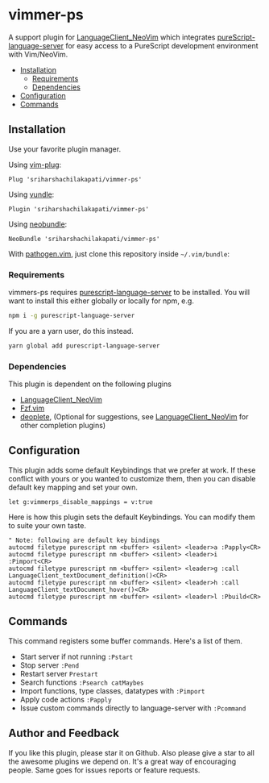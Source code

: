 # vimmer-ps

A support plugin for [LanguageClient_NeoVim][] which integrates [pureScript-language-server][] for easy access to a PureScript development environment with Vim/NeoVim.

<!-- vim-markdown-toc GFM -->

- [Installation](#Installation)
  - [Requirements](#Requirements)
  - [Dependencies](#Dependencies)
- [Configuration](#Configuration)
- [Commands](#Commands)

## Installation

Use your favorite plugin manager.

Using [vim-plug](https://github.com/junegunn/vim-plug):

  `Plug 'sriharshachilakapati/vimmer-ps'`

Using [vundle](https://github.com/gmarik/Vundle.vim):

  `Plugin 'sriharshachilakapati/vimmer-ps'`

Using [neobundle](https://github.com/Shougo/neobundle.vim):

  `NeoBundle 'sriharshachilakapati/vimmer-ps'`

With [pathogen.vim](https://github.com/tpope/vim-pathogen), just clone this repository inside `~/.vim/bundle`:

### Requirements

vimmers-ps requires [purescript-language-server][] to be installed. You will want to install this either globally or locally for npm, e.g.

```bash
npm i -g purescript-language-server
```

If you are a yarn user, do this instead.

```bash
yarn global add purescript-language-server
```

### Dependencies

This plugin is dependent on the following plugins

- [LanguageClient_NeoVim][]
- [Fzf.vim](https://github.com/junegunn/fzf.vim)
- [deoplete](https://github.com/Shougo/deoplete.nvim), (Optional for suggestions, see [LanguageClient_NeoVim][] for other completion plugins)

## Configuration

This plugin adds some default Keybindings that we prefer at work. If these conflict with yours or you wanted to customize them, then you can disable default key mapping and set your own.

```vim
let g:vimmerps_disable_mappings = v:true
```

Here is how this plugin sets the default Keybindings. You can modify them to suite your own taste.

```vim
" Note: following are default key bindings
autocmd filetype purescript nm <buffer> <silent> <leader>a :Papply<CR>
autocmd filetype purescript nm <buffer> <silent> <leader>i :Pimport<CR>
autocmd filetype purescript nm <buffer> <silent> <leader>g :call LanguageClient_textDocument_definition()<CR>
autocmd filetype purescript nm <buffer> <silent> <leader>h :call LanguageClient_textDocument_hover()<CR>
autocmd filetype purescript nm <buffer> <silent> <leader>l :Pbuild<CR>
```

## Commands

This command registers some buffer commands. Here's a list of them.

* Start server if not running `:Pstart`
* Stop server `:Pend`
* Restart server `Prestart`
* Search functions `:Psearch catMaybes`
* Import functions, type classes, datatypes with `:Pimport`
* Apply code actions `:Papply`
* Issue custom commands directly to language-server with `:Pcommand`

## Author and Feedback

If you like this plugin, please star it on Github. Also please give a star to all the awesome plugins we depend on. It's a great way of encouraging people. Same goes for issues reports or feature requests.

[LanguageClient_NeoVim]: https://github.com/autozimu/LanguageClient-neovim
[purescript-language-server]: https://github.com/nwolverson/purescript-language-server

